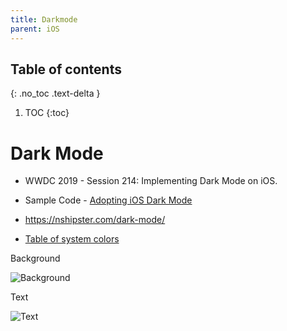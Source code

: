 ```yaml
---
title: Darkmode
parent: iOS
---
```


## Table of contents
{: .no_toc .text-delta }

1. TOC
{:toc}

<!--- Everything above this is generated --->

# Dark Mode

- WWDC 2019 - Session 214: Implementing Dark Mode on iOS.
- Sample Code - [Adopting iOS Dark Mode](https://developer.apple.com/documentation/uikit/appearance_customization/adopting_ios_dark_mode)

- https://nshipster.com/dark-mode/

- [Table of system colors](https://noahgilmore.com/blog/dark-mode-uicolor-compatibility/#table-of-system-colors)

Background 

![Background](https://github.com/mobilege/ios-development/blob/master/images/dark-mode-1-background.png)

Text

![Text](https://github.com/mobilege/ios-development/blob/master/images/dark-mode-2-text.png)
